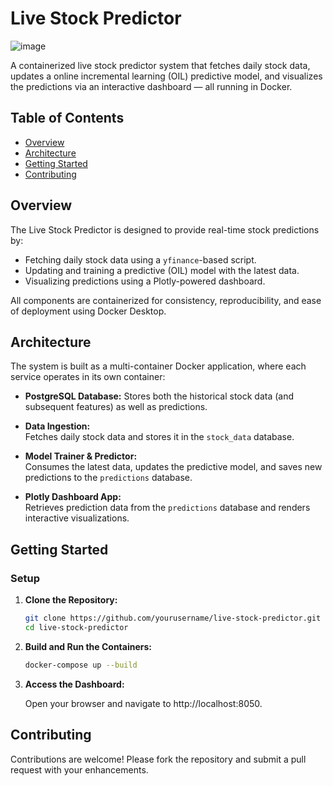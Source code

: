 # Live Stock Predictor
![image](https://github.com/user-attachments/assets/dbc0c71a-99c7-4a19-a030-c0a4ec55bdd9)

A containerized live stock predictor system that fetches daily stock data, updates a online incremental learning (OIL) predictive model, and visualizes the predictions via an interactive dashboard — all running in Docker.

## Table of Contents

- [Overview](#overview)
- [Architecture](#architecture)
- [Getting Started](#getting-started)
- [Contributing](#contributing)

## Overview

The Live Stock Predictor is designed to provide real-time stock predictions by:
- Fetching daily stock data using a `yfinance`-based script.
- Updating and training a predictive (OIL) model with the latest data.
- Visualizing predictions using a Plotly-powered dashboard.

All components are containerized for consistency, reproducibility, and ease of deployment using Docker Desktop.

## Architecture

The system is built as a multi-container Docker application, where each service operates in its own container:

- **PostgreSQL Database:** 
  Stores both the historical stock data (and subsequent features) as well as predictions.

- **Data Ingestion:**  
  Fetches daily stock data and stores it in the `stock_data` database.

- **Model Trainer & Predictor:**  
  Consumes the latest data, updates the predictive model, and saves new predictions to the `predictions` database.

- **Plotly Dashboard App:**  
  Retrieves prediction data from the `predictions` database and renders interactive visualizations.

## Getting Started

### Setup

1. **Clone the Repository:**

   ```bash
   git clone https://github.com/yourusername/live-stock-predictor.git
   cd live-stock-predictor
   ```
2. **Build and Run the Containers:**
    ```bash
    docker-compose up --build
    ```
3. **Access the Dashboard:**

    Open your browser and navigate to http://localhost:8050.

## Contributing

Contributions are welcome! Please fork the repository and submit a pull request with your enhancements.
